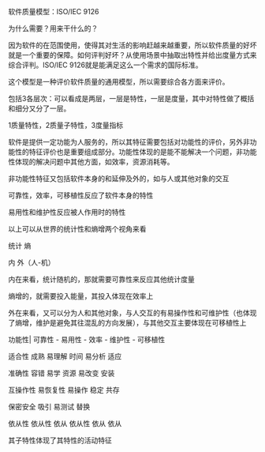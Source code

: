 软件质量模型：ISO/IEC 9126

为什么需要？用来干什么的？

因为软件的在范围使用，使得其对生活的影响赶越来越重要，所以软件质量的好坏就是一个重要的保障。如何评判好坏？从使用场景中抽取出特性并给出度量方式来综合评判。ISO/IEC 9126就是能满足这么一个需求的国际标准。

这个模型是一种评价软件质量的通用模型，所以需要综合各方面来评价。

包括3各层次：可以看成是两层，一层是特性，一层是度量，其中对特性做了概括和细分又分了一层。

1质量特性，2质量子特性，3度量指标

软件是提供一定功能为人服务的，所以其特征需要包括对功能性的评价，另外非功能性的特征评价也是重要组成部分。功能性体现的是能不能解决一个问题，非功能性体现的解决问题中其他方面，如效率，资源消耗等。

非功能性特征又包括软件本身的和延伸及外的，如与人或其他对象的交互

可靠性，效率，可移植性反应了软件本身的特性

易用性和维护性反应被人作用时的特性

以上可以从世界的统计性和熵增两个视角来看

统计    熵

内        外（人-机）

内在来看，统计随机的，那就需要可靠性来反应其他统计度量

熵增的，就需要投入能量，其投入体现在效率上

外在来看，又可以分为人和其他对象，与人交互的有易操作性和可维护性（也体现了熵增，维护是避免其往混乱的方向发展），与其他交互主要体现在可移植性上

功能性| 可靠性 -      易用性 -    效率 -    维护性 - 可移植性

适合性     成熟          易理解       时间        易分析     适应

准确性     容错           易学          资源        易改变      安装

互操作性   易恢复性  易操作                      稳定          共存

保密安全                      吸引                          易测试      替换

依从性         依从性     依从           依从性        依从         依从

其子特性体现了其特性的活动特征

